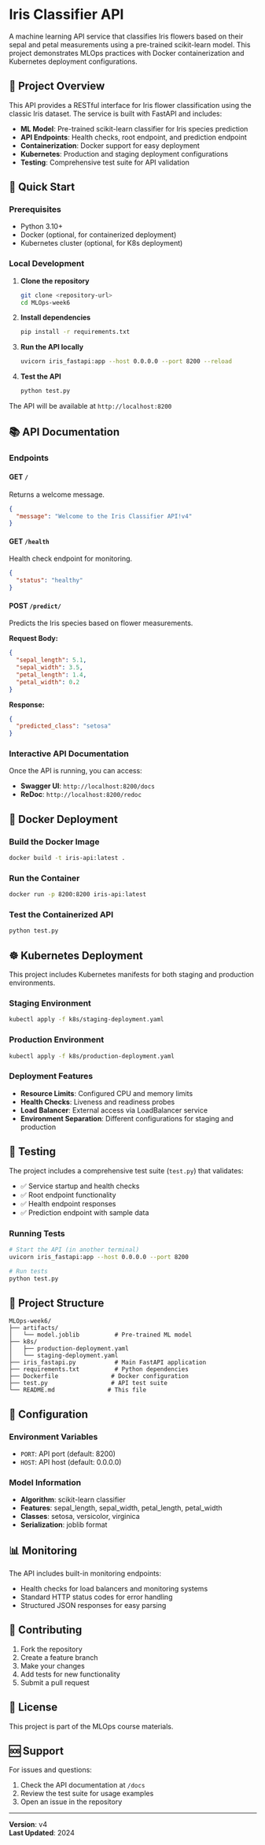 # Iris Classifier API

A machine learning API service that classifies Iris flowers based on their sepal and petal measurements using a pre-trained scikit-learn model. This project demonstrates MLOps practices with Docker containerization and Kubernetes deployment configurations.

## 🌸 Project Overview

This API provides a RESTful interface for Iris flower classification using the classic Iris dataset. The service is built with FastAPI and includes:

- **ML Model**: Pre-trained scikit-learn classifier for Iris species prediction
- **API Endpoints**: Health checks, root endpoint, and prediction endpoint
- **Containerization**: Docker support for easy deployment
- **Kubernetes**: Production and staging deployment configurations
- **Testing**: Comprehensive test suite for API validation

## 🚀 Quick Start

### Prerequisites

- Python 3.10+
- Docker (optional, for containerized deployment)
- Kubernetes cluster (optional, for K8s deployment)

### Local Development

1. **Clone the repository**
   ```bash
   git clone <repository-url>
   cd MLOps-week6
   ```

2. **Install dependencies**
   ```bash
   pip install -r requirements.txt
   ```

3. **Run the API locally**
   ```bash
   uvicorn iris_fastapi:app --host 0.0.0.0 --port 8200 --reload
   ```

4. **Test the API**
   ```bash
   python test.py
   ```

The API will be available at `http://localhost:8200`

## 📚 API Documentation

### Endpoints

#### GET `/`
Returns a welcome message.
```json
{
  "message": "Welcome to the Iris Classifier API!v4"
}
```

#### GET `/health`
Health check endpoint for monitoring.
```json
{
  "status": "healthy"
}
```

#### POST `/predict/`
Predicts the Iris species based on flower measurements.

**Request Body:**
```json
{
  "sepal_length": 5.1,
  "sepal_width": 3.5,
  "petal_length": 1.4,
  "petal_width": 0.2
}
```

**Response:**
```json
{
  "predicted_class": "setosa"
}
```

### Interactive API Documentation

Once the API is running, you can access:
- **Swagger UI**: `http://localhost:8200/docs`
- **ReDoc**: `http://localhost:8200/redoc`

## 🐳 Docker Deployment

### Build the Docker Image
```bash
docker build -t iris-api:latest .
```

### Run the Container
```bash
docker run -p 8200:8200 iris-api:latest
```

### Test the Containerized API
```bash
python test.py
```

## ☸️ Kubernetes Deployment

This project includes Kubernetes manifests for both staging and production environments.

### Staging Environment
```bash
kubectl apply -f k8s/staging-deployment.yaml
```

### Production Environment
```bash
kubectl apply -f k8s/production-deployment.yaml
```

### Deployment Features

- **Resource Limits**: Configured CPU and memory limits
- **Health Checks**: Liveness and readiness probes
- **Load Balancer**: External access via LoadBalancer service
- **Environment Separation**: Different configurations for staging and production

## 🧪 Testing

The project includes a comprehensive test suite (`test.py`) that validates:

- ✅ Service startup and health checks
- ✅ Root endpoint functionality
- ✅ Health endpoint responses
- ✅ Prediction endpoint with sample data

### Running Tests
```bash
# Start the API (in another terminal)
uvicorn iris_fastapi:app --host 0.0.0.0 --port 8200

# Run tests
python test.py
```

## 📁 Project Structure

```
MLOps-week6/
├── artifacts/
│   └── model.joblib          # Pre-trained ML model
├── k8s/
│   ├── production-deployment.yaml
│   └── staging-deployment.yaml
├── iris_fastapi.py           # Main FastAPI application
├── requirements.txt          # Python dependencies
├── Dockerfile               # Docker configuration
├── test.py                  # API test suite
└── README.md               # This file
```

## 🔧 Configuration

### Environment Variables
- `PORT`: API port (default: 8200)
- `HOST`: API host (default: 0.0.0.0)

### Model Information
- **Algorithm**: scikit-learn classifier
- **Features**: sepal_length, sepal_width, petal_length, petal_width
- **Classes**: setosa, versicolor, virginica
- **Serialization**: joblib format

## 📊 Monitoring

The API includes built-in monitoring endpoints:
- Health checks for load balancers and monitoring systems
- Standard HTTP status codes for error handling
- Structured JSON responses for easy parsing

## 🤝 Contributing

1. Fork the repository
2. Create a feature branch
3. Make your changes
4. Add tests for new functionality
5. Submit a pull request

## 📄 License

This project is part of the MLOps course materials.

## 🆘 Support

For issues and questions:
1. Check the API documentation at `/docs`
2. Review the test suite for usage examples
3. Open an issue in the repository

---

**Version**: v4  
**Last Updated**: 2024 
